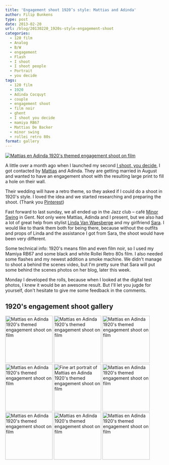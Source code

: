 ```yaml
---
title: 'Engagement shoot 1920’s style: Mattias and Adinda'
author: Filip Bunkens
type: post
date: 2013-02-20
url: /blog/20130220_1920s-style-engagement-shoot
categories:
  - 120 film
  - Analog
  - B/W
  - engagement
  - Flash
  - I shoot
  - I shoot people
  - Portrait
  - you decide
tags:
  - 120 film
  - 1920
  - Adinda Cocquyt
  - couple
  - engagement shoot
  - film noir
  - ghent
  - I shoot you decide
  - mamiya RB67
  - Mattias De Backer
  - minor swing
  - rollei retro 80s
format: gallery
---
```

[![Mattias en Adinda 1920&#039;s themed engagement shoot on film][1]](/images/blogposts/20130219_ISYD_mattias_adinda-17.jpg)

A little over a month ago when I launched my second <a href="http://pitslamp.com/blog/20130106_i-shoot-you-decide-ii-large-portrait" title="I shoot, you decide II, large portrait" rel="me">I shoot, you decide</a>, I got contacted by <a href="http://www.twitter.com/_totherescue_" title="Mattias de Backer on Twitter" rel="contact met">Mattias</a> and Adinda. They are getting married in August and wanted to have an engagement shoot with the resulting large print to fill a hole on their wall.

Their wedding will have a retro theme, so they asked if I could do a shoot in 1920's style. I loved the idea and we started researching and preparing the shoot. (Thank you <a href="http://www.pinterest.com/pitslamp" title="PitsLamp Photography on Pinterest" rel="contact">Pinterest</a>)

Fast forward to last sunday, we all ended up in the Jazz club &#8211; caf&eacute; <a href="http://www.facebook.com/pages/Minor-Swing/" title="Jazz club - Café Minor Swing" rel="contact met">Minor Swing</a> in Gent. Not only were Mattias, Adinda and I present, but we also had a lot of great help from stylist <a href="http://www.lindavanwaesberge.be" title="Linda Van Waesberge" rel="contact met">Linda Van Waesberge</a> and my girlfriend <a href="http://www.saravdv.be" title="SaraVdV: There are no endings, only new beginnings" rel="muse met">Sara</a>. I would like to thank them both for being there, because without the outfits and props of Linda and the assistance I got from Sara, the shoot would have been very different.

Some technical info: 1920's means film and even film noir, so I used my Mamiya RB67 and some black and white Rollei Retro 80s film. I also needed some flashes and my newest addition a smoke machine. We didn't manage to shoot a behind the scenes video, but I'm pretty sure that Sara will put some behind the scenes photos on her blog, later this week.

Monday I developed the rolls, because when I looked at the digital test photos, I knew it would be an awesome result. But I'll let you jugde for yourself, don't hesitate to give me some feedback in the comments.

## 1920's engagement shoot gallery

[<img height="150" src="/images/blogposts/20130219_ISYD_mattias_adinda-18.jpg" alt="Mattias en Adinda 1920&#039;s themed engagement shoot on film" />][2]
[<img height="150" src="/images/blogposts/20130219_ISYD_mattias_adinda-17.jpg" alt="Mattias en Adinda 1920&#039;s themed engagement shoot on film" />][1]
[<img height="150" src="/images/blogposts/20130219_ISYD_mattias_adinda-16.jpg" alt="Mattias en Adinda 1920&#039;s themed engagement shoot on film" />][3]
[<img height="150" src="/images/blogposts/20130219_ISYD_mattias_adinda-15.jpg" alt="Mattias en Adinda 1920&#039;s themed engagement shoot on film" />][4]
[<img height="150" src="/images/blogposts/20130219_ISYD_mattias_adinda-12.jpg" alt="Fine art portrait of Mattias en Adinda 1920&#039;s themed engagement shoot on film" />][5]
[<img height="150" src="/images/blogposts/20130219_ISYD_mattias_adinda-9.jpg" alt="Mattias en Adinda 1920&#039;s themed engagement shoot on film" />][6]
[<img height="150" src="/images/blogposts/20130219_ISYD_mattias_adinda-8.jpg" alt="Mattias en Adinda 1920&#039;s themed engagement shoot on film" />][7]
[<img height="150" src="/images/blogposts/20130219_ISYD_mattias_adinda-5.jpg" alt="Mattias en Adinda 1920&#039;s themed engagement shoot on film" />][8]
[<img height="150" src="/images/blogposts/20130219_ISYD_mattias_adinda-3.jpg" alt="Mattias en Adinda 1920&#039;s themed engagement shoot on film" />][9]

[1]: /images/blogposts/20130219_ISYD_mattias_adinda-17.jpg
[2]: /images/blogposts/20130219_ISYD_mattias_adinda-18.jpg
[3]: /images/blogposts/20130219_ISYD_mattias_adinda-16.jpg
[4]: /images/blogposts/20130219_ISYD_mattias_adinda-15.jpg
[5]: /images/blogposts/20130219_ISYD_mattias_adinda-12.jpg
[6]: /images/blogposts/20130219_ISYD_mattias_adinda-9.jpg
[7]: /images/blogposts/20130219_ISYD_mattias_adinda-8.jpg
[8]: /images/blogposts/20130219_ISYD_mattias_adinda-5.jpg
[9]: /images/blogposts/20130219_ISYD_mattias_adinda-3.jpg